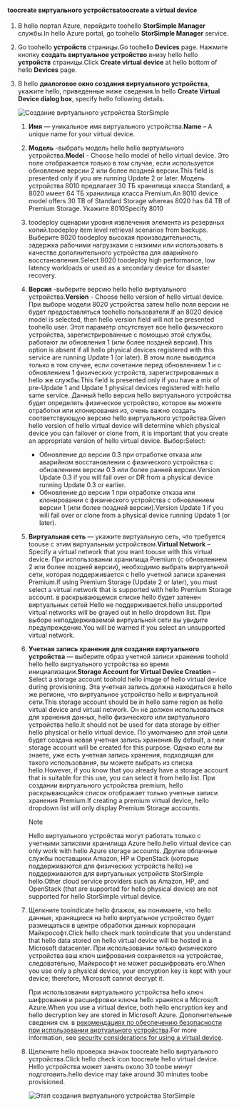 #### <a name="toocreate-a-virtual-device"></a><span data-ttu-id="e6d35-101">toocreate виртуального устройства</span><span class="sxs-lookup"><span data-stu-id="e6d35-101">toocreate a virtual device</span></span>
1. <span data-ttu-id="e6d35-102">В hello портал Azure, перейдите toohello **StorSimple Manager** службы.</span><span class="sxs-lookup"><span data-stu-id="e6d35-102">In hello Azure portal, go toohello **StorSimple Manager** service.</span></span>
2. <span data-ttu-id="e6d35-103">Go toohello **устройств** страницы.</span><span class="sxs-lookup"><span data-stu-id="e6d35-103">Go toohello **Devices** page.</span></span> <span data-ttu-id="e6d35-104">Нажмите кнопку **создать виртуальное устройство** внизу hello hello **устройств** страницы.</span><span class="sxs-lookup"><span data-stu-id="e6d35-104">Click **Create virtual device** at hello bottom of hello **Devices** page.</span></span>
3. <span data-ttu-id="e6d35-105">В hello **диалоговое окно создания виртуального устройства**, укажите hello, приведенные ниже сведения.</span><span class="sxs-lookup"><span data-stu-id="e6d35-105">In hello **Create Virtual Device dialog box**, specify hello following details.</span></span>
   
    ![Создание виртуального устройства StorSimple](./media/storsimple-create-virtual-device-u2/CreatePremiumsva1.png)
   
   1. <span data-ttu-id="e6d35-107">**Имя** — уникальное имя виртуального устройства.</span><span class="sxs-lookup"><span data-stu-id="e6d35-107">**Name** – A unique name for your virtual device.</span></span>
   2. <span data-ttu-id="e6d35-108">**Модель** -выбрать модель hello hello виртуального устройства.</span><span class="sxs-lookup"><span data-stu-id="e6d35-108">**Model** - Choose hello model of hello virtual device.</span></span> <span data-ttu-id="e6d35-109">Это поле отображается только в том случае, если используется обновление версии 2 или более поздней версии.</span><span class="sxs-lookup"><span data-stu-id="e6d35-109">This field is presented only if you are running Update 2 or later.</span></span> <span data-ttu-id="e6d35-110">Модель устройства 8010 предлагает 30 ТБ хранилища класса Standard, а 8020 имеет 64 ТБ хранилища класса Premium.</span><span class="sxs-lookup"><span data-stu-id="e6d35-110">An 8010 device model offers 30 TB of Standard Storage whereas 8020 has 64 TB of Premium Storage.</span></span> <span data-ttu-id="e6d35-111">Укажите 8010</span><span class="sxs-lookup"><span data-stu-id="e6d35-111">Specify 8010</span></span>
   3. <span data-ttu-id="e6d35-112">toodeploy сценарии уровня извлечения элемента из резервных копий.</span><span class="sxs-lookup"><span data-stu-id="e6d35-112">toodeploy item level retrieval  scenarios from backups.</span></span> <span data-ttu-id="e6d35-113">Выберите 8020 toodeploy высокая производительность, задержка рабочими нагрузками с низкими или использовать в качестве дополнительного устройства для аварийного восстановления.</span><span class="sxs-lookup"><span data-stu-id="e6d35-113">Select 8020 toodeploy high performance, low latency workloads or used as a secondary device for disaster recovery.</span></span>
   4. <span data-ttu-id="e6d35-114">**Версия** -выберите версию hello hello виртуального устройства.</span><span class="sxs-lookup"><span data-stu-id="e6d35-114">**Version** - Choose hello version of hello virtual device.</span></span> <span data-ttu-id="e6d35-115">При выборе модели 8020 устройства затем hello поля версии не будет предоставляться toohello пользователя.</span><span class="sxs-lookup"><span data-stu-id="e6d35-115">If an 8020 device model is selected, then hello version field will not be presented toohello user.</span></span> <span data-ttu-id="e6d35-116">Этот параметр отсутствует все hello физического устройства, зарегистрированные с помощью этой службы, работают ли обновления 1 (или более поздней версии).</span><span class="sxs-lookup"><span data-stu-id="e6d35-116">This option is absent if all hello physical devices registered with this service are running Update 1 (or later).</span></span> <span data-ttu-id="e6d35-117">В этом поле выводится только в том случае, если сочетание перед обновлением 1 и с обновлением 1 физических устройств, зарегистрированных в hello же службы.</span><span class="sxs-lookup"><span data-stu-id="e6d35-117">This field is presented only if you have a mix of pre-Update 1 and Update 1 physical devices registered with hello same service.</span></span> <span data-ttu-id="e6d35-118">Данный hello версия hello виртуального устройства будет определять физическое устройство, которое вы можете отработки или клонирования из, очень важно создать соответствующую версию hello виртуального устройства.</span><span class="sxs-lookup"><span data-stu-id="e6d35-118">Given hello version of hello virtual device will determine which physical device you can failover or clone from, it is important that you create an appropriate version of hello virtual device.</span></span> <span data-ttu-id="e6d35-119">Выбор:</span><span class="sxs-lookup"><span data-stu-id="e6d35-119">Select:</span></span>
      
      * <span data-ttu-id="e6d35-120">Обновление до версии 0.3 при отработке отказа или аварийном восстановлении с физического устройства с обновлением версии 0.3 или более ранней версии.</span><span class="sxs-lookup"><span data-stu-id="e6d35-120">Version Update 0.3 if you will fail over or DR from a physical device running Update 0.3 or earlier.</span></span> 
      * <span data-ttu-id="e6d35-121">Обновление до версии 1 при отработке отказа или клонировании с физического устройства с обновлением версии 1 (или более поздней версии).</span><span class="sxs-lookup"><span data-stu-id="e6d35-121">Version Update 1 if you will fail over or clone from a physical device running Update 1 (or later).</span></span> 
   5. <span data-ttu-id="e6d35-122">**Виртуальная сеть** — укажите виртуальную сеть, что требуется toouse с этим виртуальным устройством.</span><span class="sxs-lookup"><span data-stu-id="e6d35-122">**Virtual Network** – Specify a virtual network that you want toouse with this virtual device.</span></span> <span data-ttu-id="e6d35-123">При использовании хранилища Premium (с обновлением 2 или более поздней версии), необходимо выбрать виртуальной сети, которая поддерживается с hello учетной записи хранения Premium.</span><span class="sxs-lookup"><span data-stu-id="e6d35-123">If using Premium Storage (Update 2 or later), you must select a virtual network that is supported with hello Premium Storage account.</span></span> <span data-ttu-id="e6d35-124">в раскрывающемся списке hello будет затенен виртуальных сетей Hello не поддерживается.</span><span class="sxs-lookup"><span data-stu-id="e6d35-124">hello unsupported virtual networks will be grayed out in hello dropdown list.</span></span> <span data-ttu-id="e6d35-125">При выборе неподдерживаемой виртуальной сети вы увидите предупреждение.</span><span class="sxs-lookup"><span data-stu-id="e6d35-125">You will be warned if you select an unsupported virtual network.</span></span> 
   6. <span data-ttu-id="e6d35-126">**Учетная запись хранения для создания виртуального устройства** — выберите образ учетной записи хранения toohold hello hello виртуального устройства во время инициализации.</span><span class="sxs-lookup"><span data-stu-id="e6d35-126">**Storage Account for Virtual Device Creation** – Select a storage account toohold hello image of hello virtual device during provisioning.</span></span> <span data-ttu-id="e6d35-127">Эта учетная запись должна находиться в hello же регионе, что виртуальное устройство hello и виртуальной сети.</span><span class="sxs-lookup"><span data-stu-id="e6d35-127">This storage account should be in hello same region as hello virtual device and virtual network.</span></span> <span data-ttu-id="e6d35-128">Он не должен использоваться для хранения данных, hello физического или виртуального устройства hello.</span><span class="sxs-lookup"><span data-stu-id="e6d35-128">It should not be used for data storage by either hello physical or hello virtual device.</span></span> <span data-ttu-id="e6d35-129">По умолчанию для этой цели будет создана новая учетная запись хранения.</span><span class="sxs-lookup"><span data-stu-id="e6d35-129">By default, a new storage account will be created for this purpose.</span></span> <span data-ttu-id="e6d35-130">Однако если вы знаете, уже есть учетная запись хранения, подходящая для такого использования, вы можете выбрать из списка hello.</span><span class="sxs-lookup"><span data-stu-id="e6d35-130">However, if you know that you already have a storage account that is suitable for this use, you can select it from hello list.</span></span> <span data-ttu-id="e6d35-131">При создании виртуального устройства premium, hello раскрывающийся список отображает только учетные записи хранения Premium.</span><span class="sxs-lookup"><span data-stu-id="e6d35-131">If creating a premium virtual device, hello dropdown list will only display Premium Storage accounts.</span></span> 
      
      > [!NOTE]
      > <span data-ttu-id="e6d35-132">Hello виртуального устройства могут работать только с учетными записями хранилища Azure hello.</span><span class="sxs-lookup"><span data-stu-id="e6d35-132">hello virtual device can only work with hello Azure storage accounts.</span></span> <span data-ttu-id="e6d35-133">Другие облачные службы поставщики Amazon, HP и OpenStack (которые поддерживаются для физических устройств hello) не поддерживаются для виртуальных устройств StorSimple hello.</span><span class="sxs-lookup"><span data-stu-id="e6d35-133">Other cloud service providers such as Amazon, HP, and OpenStack (that are supported for hello physical device) are not supported for hello StorSimple virtual device.</span></span>
      > 
      > 
   7. <span data-ttu-id="e6d35-134">Щелкните tooindicate hello флажок, вы понимаете, что hello данные, хранящиеся на hello виртуальное устройство будет размещаться в центре обработки данных корпорации Майкрософт.</span><span class="sxs-lookup"><span data-stu-id="e6d35-134">Click hello check mark tooindicate that you understand that hello data stored on hello virtual device will be hosted in a Microsoft datacenter.</span></span> <span data-ttu-id="e6d35-135">При использовании только физического устройства ваш ключ шифрования сохраняется на устройстве, следовательно, Майкрософт не может расшифровать его.</span><span class="sxs-lookup"><span data-stu-id="e6d35-135">When you use only a physical device, your encryption key is kept with your device; therefore, Microsoft cannot decrypt it.</span></span> 
      
       <span data-ttu-id="e6d35-136">При использовании виртуального устройства hello ключ шифрования и расшифровки ключа hello хранятся в Microsoft Azure.</span><span class="sxs-lookup"><span data-stu-id="e6d35-136">When you use a virtual device, both hello encryption key and hello decryption key are stored in Microsoft Azure.</span></span> <span data-ttu-id="e6d35-137">Дополнительные сведения см. в [рекомендациях по обеспечению безопасности при использовании виртуального устройства](../articles/storsimple/storsimple-security.md#storsimple-virtual-device-security).</span><span class="sxs-lookup"><span data-stu-id="e6d35-137">For more information, see [security considerations for using a virtual device](../articles/storsimple/storsimple-security.md#storsimple-virtual-device-security).</span></span>
   8. <span data-ttu-id="e6d35-138">Щелкните hello проверка значок toocreate hello виртуального устройства.</span><span class="sxs-lookup"><span data-stu-id="e6d35-138">Click hello check icon toocreate hello virtual device.</span></span> <span data-ttu-id="e6d35-139">Hello устройства может занять около 30 toobe минут подготовить.</span><span class="sxs-lookup"><span data-stu-id="e6d35-139">hello device may take around 30 minutes toobe provisioned.</span></span>
      
      ![Этап создания виртуального устройства StorSimple](./media/storsimple-create-virtual-device-u2/StorSimple_VirtualDeviceCreating1M.png)

